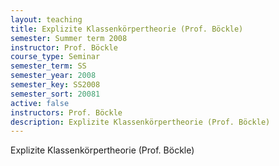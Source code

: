 ```yaml
---
layout: teaching
title: Explizite Klassenkörpertheorie (Prof. Böckle)
semester: Summer term 2008
instructor: Prof. Böckle
course_type: Seminar
semester_term: SS
semester_year: 2008
semester_key: SS2008
semester_sort: 20081
active: false
instructors: Prof. Böckle
description: Explizite Klassenkörpertheorie (Prof. Böckle)
---
```


Explizite Klassenkörpertheorie (Prof. Böckle)


